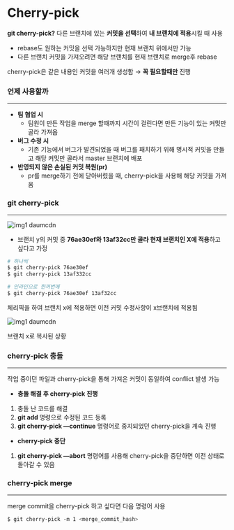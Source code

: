 # Cherry-pick

**git cherry-pick?** 다른 브랜치에 있는 **커밋을 선택**하여 **내 브랜치에 적용**시킬 때 사용

- rebase도 원하는 커밋을 선택 가능하지만 현재 브랜치 위에서만 가능
- 다른 브랜치 커밋을 가져오려면 해당 브랜치를 현재 브랜치로 merge후 rebase

cherry-pick은 같은 내용인 커밋을 여러개 생성함 → **꼭 필요할때만** 진행

### 언제 사용할까

---

- **팀 협업 시**
  - 팀원이 만든 작업을 merge 할때까지 시간이 걸린다면 만든 기능이 있는 커밋만 골라 가져옴
- **버그 수정 시**
  - 기존 기능에서 버그가 발견되었을 때 버그를 패치하기 위해 명시적 커밋을 만들고 해당 커밋만 골라서 master 브랜치에 배포
- **반영되지 않은 손실된 커밋 복원(pr)**
  - pr를 merge하기 전에 닫아버렸을 때, cherry-pick을 사용해 해당 커밋을 가져옴

### git cherry-pick

---

![img1 daumcdn](https://github.com/4mjeo/TIL/assets/129156398/1abd9954-a4c3-43d7-ae09-dff1fd16db48)

- 브랜치 y의 커밋 중 **76ae30ef와 13af32cc만 골라 현재 브랜치인 X에 적용**하고 싶다고 가정

```bash
# 하나씩
$ git cherry-pick 76ae30ef
$ git cherry-pick 13af332cc

# 인라인으로 한꺼번에
$ git cherry-pick 76ae30ef 13af32cc
```

체리픽을 하여 브랜치 x에 적용하면 이전 커밋 수정사항이 x브랜치에 적용됨

![img1 daumcdn](https://github.com/4mjeo/TIL/assets/129156398/3db9a7c7-61de-499d-a065-33f4a488dafa)

브랜치 x로 복사된 상황

### cherry-pick 충돌

---

작업 중이던 파일과 cherry-pick을 통해 가져온 커밋이 동일하여 conflict 발생 가능

- **충돌 해결 후 cherry-pick 진행**

1. 충돌 난 코드를 해결
2. **git add <path>** 명령으로 수정된 코드 등록
3. **git cherry-pick —continue** 명령어로 중지되었던 cherry-pick을 계속 진행

- **cherry-pick 중단**

1. **git cherry-pick —abort** 명령어를 사용해 cherry-pick을 중단하면 이전 상태로 돌아갈 수 있음

### cherry-pick merge

---

merge commit을 cherry-pick 하고 싶다면 다음 명령어 사용

```bash
$ git cherry-pick -m 1 <merge_commit_hash>
```
